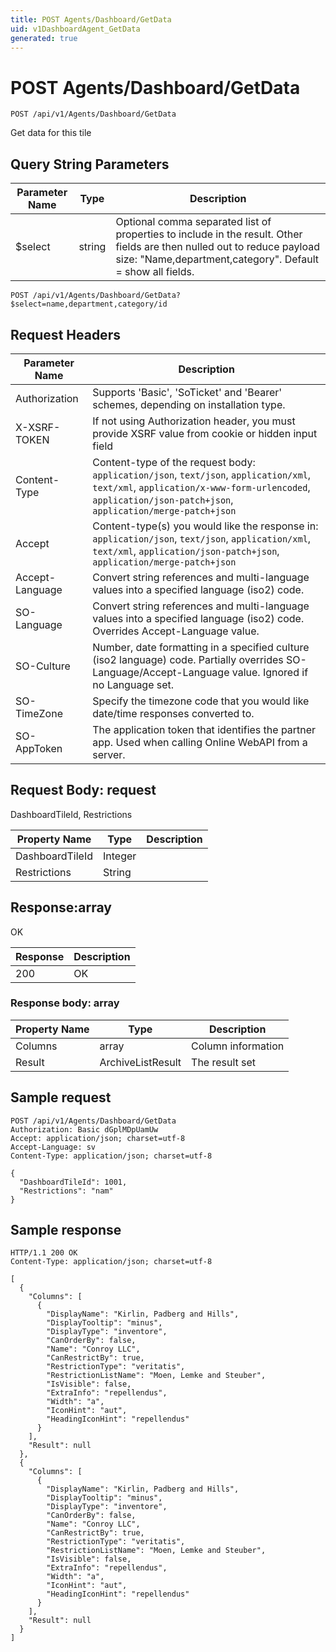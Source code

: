 ```yaml
---
title: POST Agents/Dashboard/GetData
uid: v1DashboardAgent_GetData
generated: true
---
```


# POST Agents/Dashboard/GetData

```http
POST /api/v1/Agents/Dashboard/GetData
```

Get data for this tile







## Query String Parameters

| Parameter Name | Type |  Description |
|----------------|------|--------------|
| $select | string |  Optional comma separated list of properties to include in the result. Other fields are then nulled out to reduce payload size: "Name,department,category". Default = show all fields. |

```http
POST /api/v1/Agents/Dashboard/GetData?$select=name,department,category/id
```


## Request Headers

| Parameter Name | Description |
|----------------|-------------|
| Authorization  | Supports 'Basic', 'SoTicket' and 'Bearer' schemes, depending on installation type. |
| X-XSRF-TOKEN   | If not using Authorization header, you must provide XSRF value from cookie or hidden input field |
| Content-Type | Content-type of the request body: `application/json`, `text/json`, `application/xml`, `text/xml`, `application/x-www-form-urlencoded`, `application/json-patch+json`, `application/merge-patch+json` |
| Accept         | Content-type(s) you would like the response in: `application/json`, `text/json`, `application/xml`, `text/xml`, `application/json-patch+json`, `application/merge-patch+json` |
| Accept-Language | Convert string references and multi-language values into a specified language (iso2) code. |
| SO-Language | Convert string references and multi-language values into a specified language (iso2) code. Overrides Accept-Language value. |
| SO-Culture | Number, date formatting in a specified culture (iso2 language) code. Partially overrides SO-Language/Accept-Language value. Ignored if no Language set. |
| SO-TimeZone | Specify the timezone code that you would like date/time responses converted to. |
| SO-AppToken | The application token that identifies the partner app. Used when calling Online WebAPI from a server. |

## Request Body: request 

DashboardTileId, Restrictions 

| Property Name | Type |  Description |
|----------------|------|--------------|
| DashboardTileId | Integer |  |
| Restrictions | String |  |

## Response:array

OK

| Response | Description |
|----------------|-------------|
| 200 | OK |

### Response body: array

| Property Name | Type |  Description |
|----------------|------|--------------|
| Columns | array | Column information |
| Result | ArchiveListResult | The result set |

## Sample request

```http!
POST /api/v1/Agents/Dashboard/GetData
Authorization: Basic dGplMDpUamUw
Accept: application/json; charset=utf-8
Accept-Language: sv
Content-Type: application/json; charset=utf-8

{
  "DashboardTileId": 1001,
  "Restrictions": "nam"
}
```

## Sample response

```http_
HTTP/1.1 200 OK
Content-Type: application/json; charset=utf-8

[
  {
    "Columns": [
      {
        "DisplayName": "Kirlin, Padberg and Hills",
        "DisplayTooltip": "minus",
        "DisplayType": "inventore",
        "CanOrderBy": false,
        "Name": "Conroy LLC",
        "CanRestrictBy": true,
        "RestrictionType": "veritatis",
        "RestrictionListName": "Moen, Lemke and Steuber",
        "IsVisible": false,
        "ExtraInfo": "repellendus",
        "Width": "a",
        "IconHint": "aut",
        "HeadingIconHint": "repellendus"
      }
    ],
    "Result": null
  },
  {
    "Columns": [
      {
        "DisplayName": "Kirlin, Padberg and Hills",
        "DisplayTooltip": "minus",
        "DisplayType": "inventore",
        "CanOrderBy": false,
        "Name": "Conroy LLC",
        "CanRestrictBy": true,
        "RestrictionType": "veritatis",
        "RestrictionListName": "Moen, Lemke and Steuber",
        "IsVisible": false,
        "ExtraInfo": "repellendus",
        "Width": "a",
        "IconHint": "aut",
        "HeadingIconHint": "repellendus"
      }
    ],
    "Result": null
  }
]
```